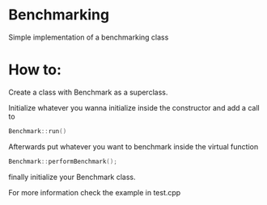 # Benchmarking

Simple implementation of a benchmarking class

# How to:

Create a class with Benchmark as a superclass.

Initialize whatever you wanna initialize inside the constructor and add a call to
```cpp
Benchmark::run()
```

Afterwards put whatever you want to benchmark inside the virtual function
```cpp
Benchmark::performBenchmark();
```

finally initialize your Benchmark class.


For more information check the example in test.cpp